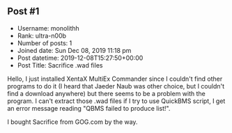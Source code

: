 ## Post #1
- Username: monolithh
- Rank: ultra-n00b
- Number of posts: 1
- Joined date: Sun Dec 08, 2019 11:18 pm
- Post datetime: 2019-12-08T15:27:50+00:00
- Post Title: Sacrifice .wad files

Hello, I just installed XentaX MultiEx Commander since I couldn't find other programs to do it (I heard that Jaeder Naub was other choice, but I couldn't find a download anywhere) but there seems to be a problem with the program. I can't extract those .wad files if I try to use QuickBMS script, I get an error message reading "QBMS failed to produce list!".

I bought Sacrifice from GOG.com by the way.
